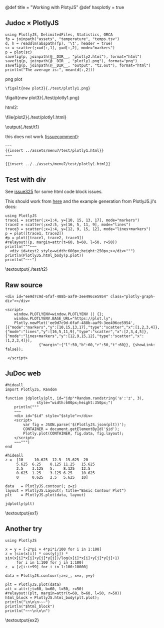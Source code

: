 @def title = "Working with PlotyJS"
@def hasplotly = true

## Judoc × PlotlyJS

```julia:./test/t1
using PlotlyJS, DelimitedFiles, Statistics, ORCA
fp = joinpath("assets", "temperature", "temps.tsv")
d, h = readdlm(abspath(fp), '\t', header = true)
sc = scatter(;x=d[:,1], y=d[:,2], mode="markers")
p = plot(sc)
savefig(p, joinpath(@__DIR__, "plotly2.html"), format="html")
savefig(p, joinpath(@__DIR__, "plotly1.png"), format="png")
savefig(p, joinpath(@__DIR__, "output", "t2.out"), format="html")
println("The average is:", mean(d[:,2]))
```

png plot

```
\figalt{new plot3}{./test/plotly1.png}
```

\figalt{new plot3}{./test/plotly1.png}

html2:

\file{plot2}{./test/plotly1.html}

\output{./test/t1}


this does not work ([issuecomment](https://github.com/tlienart/JuDoc.jl/issues/322#issuecomment-568879579)):

```html
~~~
{{insert ../assets/menu7/test/plotly1.html}}
~~~
```

~~~
{{insert ../../assets/menu7/test/plotly1.html}}
~~~

## Test with div

See [issue325](https://github.com/tlienart/JuDoc.jl/issues/325) for some html code block issues.

This should work from [here](https://github.com/tlienart/JuDoc.jl/issues/322#issuecomment-568882518) and the example generation from PlotlyJS.jl's docs:


```julia:./test/t2
using PlotlyJS
trace1 = scatter(;x=1:4, y=[10, 15, 13, 17], mode="markers")
trace2 = scatter(;x=2:5, y=[16, 5, 11, 9], mode="lines")
trace3 = scatter(;x=1:4, y=[12, 9, 15, 12], mode="lines+markers")
p = plot([trace1, trace2])
#p = plot([trace1, trace2, trace3])
#relayout!(p, margin=attr(t=60, b=60, l=50, r=50))
println("""~~~
  <div id=test2 style=width:600px;height:250px;></div>""")
println(PlotlyJS.html_body(p.plot))
println("~~~")
```

\textoutput{./test/t2}

<!--

trial two, with margins set:

```julia:./test/t3
using PlotlyJS
trace1 = scatter(;x=1:4, y=[10, 15, 13, 17], mode="markers")
trace2 = scatter(;x=2:5, y=[16, 5, 11, 9], mode="lines")
trace3 = scatter(;x=1:4, y=[12, 9, 15, 12], mode="lines+markers")
p = plot([trace1, trace2, trace3])
relayout!(p, margin=attr(t=60, b=60, l=50, r=50))
println("~~~")
println(PlotlyJS.html_body(p.plot))
println("~~~")
```

\textoutput{./test/t3}


More tests:
```julia:preplot
function jdplotly(plot, id::String, style::String="width:600px;height:250px;")
	println("""
	~~~<div id="$id" style="$style"></div>\n$plot\n~~~""")
end
```

```julia:./test/t4
using PlotlyJS
trace1 = scatter(;x=1:4, y=[10, 15, 13, 17], mode="markers")
trace2 = scatter(;x=2:5, y=[16, 5, 11, 9], mode="lines")
trace3 = scatter(;x=1:4, y=[12, 9, 15, 12], mode="lines+markers")
p = plot([trace1, trace2, trace3])
jdplotly(PlotlyJS.html_body(p.plot), "test4")
```

\textoutput{./test/t4}


## Another test, a bit more complicated

```julia:preplot2
function jdplotly2(plot::String, id::String, style::String="width:600px;height:250px;")
	println("""
	~~~<div id="$id" style="$style"></div>
	<script>
		var fig = JSON.parse('$plot');
		CONTAINER = document.getElementById('$id');
		Plotly.plot(CONTAINER, fig.data, fig.layout);
	</script>
	~~~""")
end
```

```julia:plotly2
using PlotlyJS

trace1 = scatter(;x=1:4, y=[10, 15, 13, 17], mode="markers")
trace2 = scatter(;x=2:5, y=[16, 5, 11, 9], mode="lines")
trace3 = scatter(;x=1:4, y=[12, 9, 15, 12], mode="lines+markers")
p = plot([trace1, trace2, trace3])

jdplotly2(json(p), "test3")
```

\textoutput{plotly2}
-->


## Raw source

~~~
<div id="ee9d7c9d-6faf-488b-aaf9-3ee496ce5954" class="plotly-graph-div"></div>

<script>
    window.PLOTLYENV=window.PLOTLYENV || {};
    window.PLOTLYENV.BASE_URL="https://plot.ly";
    Plotly.newPlot('ee9d7c9d-6faf-488b-aaf9-3ee496ce5954', [{"mode":"markers","y":[10,15,13,17],"type":"scatter","x":[1,2,3,4]},{"mode":"lines","y":[16,5,11,9],"type":"scatter","x":[2,3,4,5]},{"mode":"lines+markers","y":[12,9,15,12],"type":"scatter","x":[1,2,3,4]}],
               {"margin":{"l":50,"b":60,"r":50,"t":60}}, {showLink: false});

 </script>
 ~~~

## JuDoc web

```julia:loadjs
#hideall
import PlotlyJS, Random

function jdplotly(plt, id="jdp"*Random.randstring('a':'z', 3),
     	  	  style="width:600px;height:350px;")
    println("""
    ~~~
    <div id="$id" style="$style"></div>
    <script>
        var fig = JSON.parse('$(PlotlyJS.json(plt))');
        CONTAINER = document.getElementById('$id');
        Plotly.plot(CONTAINER, fig.data, fig.layout);
    </script>
    ~~~""")
end
```

```julia:ex1
#hideall
z =  [10     10.625  12.5  15.625  20
     5.625  6.25    8.125 11.25   15.625
     2.5    3.125   5.    8.125   12.5
     0.625  1.25    3.125 6.25    10.625
     0      0.625   2.5   5.625   10]

data   = PlotlyJS.contour(; z=z)
layout = PlotlyJS.Layout(; title="Basic Contour Plot")
plt    = PlotlyJS.plot(data, layout)

jdplotly(plt)
```

\textoutput{ex1}

## Another try

```julia:ex2
using PlotlyJS

x = y = [-2*pi + 4*pi*i/100 for i in 1:100]
z = [sin(x[i]) * cos(y[j]) * sin(x[i]*x[i]+y[j]*y[j])/log(x[i]*x[i]+y[j]*y[j]+1)
     for i in 1:100 for j in 1:100]
z_ = [z[i:i+99] for i in 1:100:10000]

data = PlotlyJS.contour(;z=z_, x=x, y=y)

plt = PlotlyJS.plot(data)
att = attr(;t=60, b=60, l=50, r=50)
#relayout!(plt, margin=attr(t=60, b=60, l=50, r=50))
html_block = PlotlyJS.html_body(plt.plot);
println("\n\n\n~~~")
println("$html_block")
println("~~~\n\n\n")
```

\textoutput{ex2}
